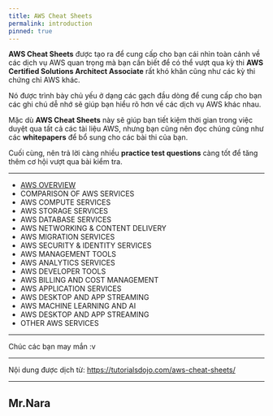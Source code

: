 ```yaml
---
title: AWS Cheat Sheets
permalink: introduction
pinned: true
---
```


**AWS Cheat Sheets** được tạo ra để cung cấp cho bạn cái nhìn toàn cảnh về các dịch vụ AWS quan trọng mà bạn cần biết để có thể vượt qua kỳ thi **AWS Certified Solutions Architect Associate** rất khó khăn cũng như các kỳ thi chứng chỉ AWS khác.

Nó được trình bày chủ yếu ở dạng các gạch đầu dòng để cung cấp cho bạn các ghi chú dễ nhớ sẽ giúp bạn hiểu rõ hơn về các dịch vụ AWS khác nhau.

Mặc dù **AWS Cheat Sheets** này sẽ giúp bạn tiết kiệm thời gian trong việc duyệt qua tất cả các tài liệu AWS, nhưng bạn cũng nên đọc chúng cũng như các **whitepapers** để bổ sung cho các bài thi của bạn.

Cuối cùng, nên trả lời càng nhiều **practice test questions** càng tốt để tăng thêm cơ hội vượt qua bài kiểm tra.


-----


* [AWS OVERVIEW](/categories/Overview/)
* COMPARISON OF AWS SERVICES
* AWS COMPUTE SERVICES
* AWS STORAGE SERVICES
* AWS DATABASE SERVICES
* AWS NETWORKING & CONTENT DELIVERY
* AWS MIGRATION SERVICES
* AWS SECURITY & IDENTITY SERVICES
* AWS MANAGEMENT TOOLS
* AWS ANALYTICS SERVICES
* AWS DEVELOPER TOOLS
* AWS BILLING AND COST MANAGEMENT
* AWS APPLICATION SERVICES
* AWS DESKTOP AND APP STREAMING
* AWS MACHINE LEARNING AND AI
* AWS DESKTOP AND APP STREAMING
* OTHER AWS SERVICES


-----

Chúc các bạn may mắn :v 

-----

Nội dung được dịch từ: https://tutorialsdojo.com/aws-cheat-sheets/

-----
## Mr.Nara

